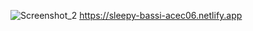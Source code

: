 ![Screenshot_2](https://user-images.githubusercontent.com/75525090/121806369-3ac35400-cc58-11eb-80fe-426a46a61bb6.png)
https://sleepy-bassi-acec06.netlify.app